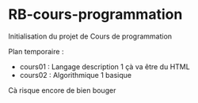 # RB-cours-programmation

Initialisation du projet de Cours de programmation

Plan temporaire :

* cours01 : Langage description 1 çà va être du HTML
* cours02 : Algorithmique 1 basique

Cà risque encore de bien bouger
